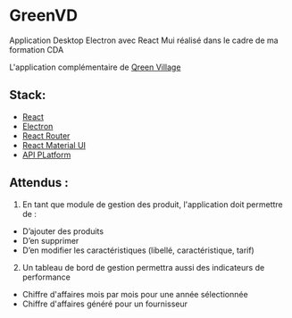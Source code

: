 # GreenVD
Application Desktop Electron avec React Mui  réalisé dans le cadre de ma formation CDA 

L'application complémentaire de   [Qreen Village](https://quentin.amorce.org)


## Stack: 
- [React](https://fr.reactjs.org) 
- [Electron](https://www.electronjs.org)
- [React Router](https://reactrouter.com/en/main)
- [React Material UI](https://mui.com)
- [API PLatform](https://api-platform.com)
## Attendus : 



1. En tant que  module de gestion des produit, l'application  doit permettre de  :

- D’ajouter des produits
- D’en supprimer
- D’en modifier les caractéristiques (libellé, caractéristique, tarif)


 2. Un tableau de bord de gestion permettra aussi des indicateurs de performance
 
- Chiffre d'affaires mois par mois pour une année sélectionnée
- Chiffre d'affaires généré pour un fournisseur


